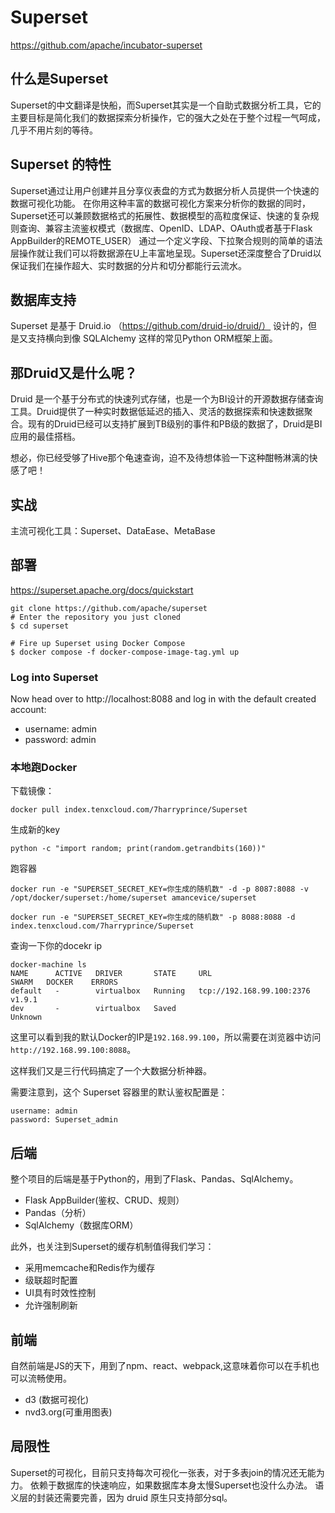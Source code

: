 # Superset

https://github.com/apache/incubator-superset

## 什么是Superset

Superset的中文翻译是快船，而Superset其实是一个自助式数据分析工具，它的主要目标是简化我们的数据探索分析操作，它的强大之处在于整个过程一气呵成，几乎不用片刻的等待。

## Superset 的特性

Superset通过让用户创建并且分享仪表盘的方式为数据分析人员提供一个快速的数据可视化功能。
在你用这种丰富的数据可视化方案来分析你的数据的同时，Superset还可以兼顾数据格式的拓展性、数据模型的高粒度保证、快速的复杂规则查询、兼容主流鉴权模式（数据库、OpenID、LDAP、OAuth或者基于Flask AppBuilder的REMOTE_USER）
通过一个定义字段、下拉聚合规则的简单的语法层操作就让我们可以将数据源在U上丰富地呈现。Superset还深度整合了Druid以保证我们在操作超大、实时数据的分片和切分都能行云流水。

## 数据库支持

Superset 是基于 Druid.io （https://github.com/druid-io/druid/） 设计的，但是又支持横向到像 SQLAlchemy 这样的常见Python ORM框架上面。

## 那Druid又是什么呢？

Druid 是一个基于分布式的快速列式存储，也是一个为BI设计的开源数据存储查询工具。Druid提供了一种实时数据低延迟的插入、灵活的数据探索和快速数据聚合。现有的Druid已经可以支持扩展到TB级别的事件和PB级的数据了，Druid是BI应用的最佳搭档。

想必，你已经受够了Hive那个龟速查询，迫不及待想体验一下这种酣畅淋漓的快感了吧！

## 实战

主流可视化工具：Superset、DataEase、MetaBase

## 部署

https://superset.apache.org/docs/quickstart

```shell
git clone https://github.com/apache/superset
# Enter the repository you just cloned
$ cd superset

# Fire up Superset using Docker Compose
$ docker compose -f docker-compose-image-tag.yml up
```

### Log into Superset
Now head over to http://localhost:8088 and log in with the default created account:

- username: admin
- password: admin

### 本地跑Docker

下载镜像：

`docker pull index.tenxcloud.com/7harryprince/Superset`

生成新的key
```shell
python -c "import random; print(random.getrandbits(160))"
```

跑容器

`docker run -e "SUPERSET_SECRET_KEY=你生成的随机数" -d -p 8087:8088 -v /opt/docker/superset:/home/superset amancevice/superset`

`docker run -e "SUPERSET_SECRET_KEY=你生成的随机数" -p 8088:8088 -d index.tenxcloud.com/7harryprince/Superset`

查询一下你的docekr ip
```text
docker-machine ls
NAME      ACTIVE   DRIVER       STATE     URL                         SWARM   DOCKER    ERRORS
default   -        virtualbox   Running   tcp://192.168.99.100:2376           v1.9.1    
dev       -        virtualbox   Saved                                         Unknown   
```

这里可以看到我的默认Docker的IP是`192.168.99.100`，所以需要在浏览器中访问 `http://192.168.99.100:8088`。

这样我们又是三行代码搞定了一个大数据分析神器。

需要注意到，这个 Superset 容器里的默认鉴权配置是：
```text
username: admin
password: Superset_admin
```

## 后端

整个项目的后端是基于Python的，用到了Flask、Pandas、SqlAlchemy。

- Flask AppBuilder(鉴权、CRUD、规则）
- Pandas（分析）
- SqlAlchemy（数据库ORM）

此外，也关注到Superset的缓存机制值得我们学习：

- 采用memcache和Redis作为缓存
- 级联超时配置
- UI具有时效性控制
- 允许强制刷新

## 前端

自然前端是JS的天下，用到了npm、react、webpack,这意味着你可以在手机也可以流畅使用。

- d3 (数据可视化)
- nvd3.org(可重用图表)

## 局限性

Superset的可视化，目前只支持每次可视化一张表，对于多表join的情况还无能为力。
依赖于数据库的快速响应，如果数据库本身太慢Superset也没什么办法。
语义层的封装还需要完善，因为 druid 原生只支持部分sql。
